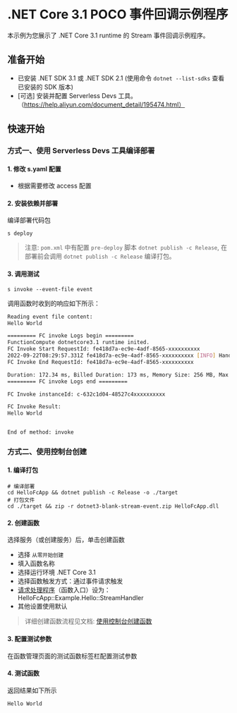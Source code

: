 # .NET Core 3.1 POCO 事件回调示例程序
本示例为您展示了 .NET Core 3.1 runtime 的 Stream 事件回调示例程序。


## 准备开始
- 已安装 .NET SDK 3.1 或 .NET SDK 2.1 (使用命令 `dotnet --list-sdks` 查看已安装的 SDK 版本)
- [可选] 安装并配置 Serverless Devs 工具。（https://help.aliyun.com/document_detail/195474.html）

## 快速开始
### 方式一、使用 Serverless Devs 工具编译部署

#### 1. 修改 s.yaml 配置
- 根据需要修改 access 配置

#### 2. 安装依赖并部署

编译部署代码包
```shell
s deploy
```
> 注意: `pom.xml` 中有配置 `pre-deploy` 脚本 `dotnet publish -c Release`, 在部署前会调用 `dotnet publish -c Release` 编译打包。

#### 3. 调用测试

```shell
s invoke --event-file event
```

调用函数时收到的响应如下所示：

```bash
Reading event file content:
Hello World

========= FC invoke Logs begin =========
FunctionCompute dotnetcore3.1 runtime inited.
FC Invoke Start RequestId: fe418d7a-ec9e-4adf-8565-xxxxxxxxxx
2022-09-22T08:29:57.331Z fe418d7a-ec9e-4adf-8565-xxxxxxxxxx [INFO] Handle request: fe418d7a-ec9e-4adf-8565-xxxxxxxxxx
FC Invoke End RequestId: fe418d7a-ec9e-4adf-8565-xxxxxxxxxx

Duration: 172.34 ms, Billed Duration: 173 ms, Memory Size: 256 MB, Max Memory Used: 13.12 MB
========= FC invoke Logs end =========

FC Invoke instanceId: c-632c1d04-48527c4xxxxxxxxxx

FC Invoke Result:
Hello World


End of method: invoke
```

### 方式二、使用控制台创建

#### 1. 编译打包

```shell
# 编译部署
cd HelloFcApp && dotnet publish -c Release -o ./target
# 打包文件
cd ./target && zip -r dotnet3-blank-stream-event.zip HelloFcApp.dll
```

#### 2. 创建函数

选择服务（或创建服务）后，单击创建函数

- 选择 `从零开始创建`
- 填入函数名称
- 选择运行环境 .NET Core 3.1
- 选择函数触发方式：通过事件请求触发
- [请求处理程序](https://help.aliyun.com/document_detail/112379.html)（函数入口）设为：HelloFcApp::Example.Hello::StreamHandler
- 其他设置使用默认

> 详细创建函数流程见文档: [使用控制台创建函数](https://help.aliyun.com/document_detail/51783.html)


#### 3. 配置测试参数

在函数管理页面的测试函数标签栏配置测试参数

#### 4. 测试函数

返回结果如下所示

```bash
Hello World

```
